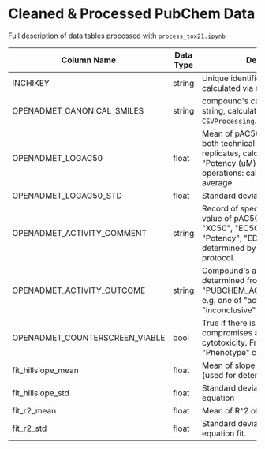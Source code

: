 # Cleaned & Processed PubChem Data

Full description of data tables processed with `process_tox21.ipynb`

| Column Name              | Data Type | Description                             | Example           |
|--------------------------|-----------|-----------------------------------------|-------------------|
| INCHIKEY                 | string    | Unique identifier for compound, calculated via `CSVProcessing`.             | ADAKRBAJFHTIEW-UHFFFAOYSA-N|
| OPENADMET_CANONICAL_SMILES     | string     | compound's canonical SMILES string, calculated via `CSVProcessing`.     | O=C=NC1=CC=C(Cl)C=C1 |
| OPENADMET_LOGAC50| float     | Mean of pAC50 value of activity of both technical & biological replicates, calculated from "Potency (uM)". Order of operations: calculate pAC50, then average. | 5.297074 |
| OPENADMET_LOGAC50_STD| float     | Standard deviation of pAC50 value. | 1.187785	 |
| OPENADMET_ACTIVITY_COMMENT| string     | Record of specific type of activity value of pAC50, e.g. one of "IC50", "XC50", "EC50", "Ki", "Kd", "Potency", "ED50". Must be user determined by examining assay protocol. | EC50  |
| OPENADMET_ACTIVITY_OUTCOME| string     | Compound's activity outcome as determined from "PUBCHEM_ACTIVITY_OUTCOME", e.g. one of "active", "inactive", "inconclusive" | active              |
| OPENADMET_COUNTERSCREEN_VIABLE| bool     | True if there is something that likely compromises activity, e.g. cytotoxicity. From counter screen "Phenotype" column. | False  |
| fit_hillslope_mean| float     | Mean of slope of Hill equation (used for determining AC50) | 2.284967  |
| fit_hillslope_std| float     | Standard deviation of slope of Hill equation | 2.312771   |
| fit_r2_mean| float     | Mean of R^2 of Hill equation fit. | 0.905633  |
| fit_r2_std| float     | Standard deviation of R^2 of Hill equation fit. | 0.044800   |